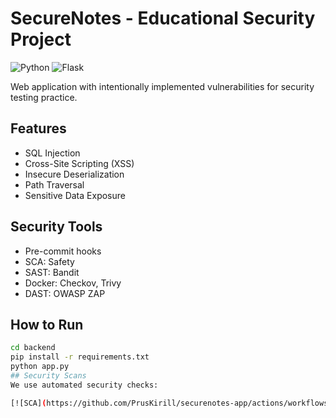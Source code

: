 # SecureNotes - Educational Security Project

![Python](https://img.shields.io/badge/python-3.12-blue)
![Flask](https://img.shields.io/badge/flask-2.3-green)

Web application with intentionally implemented vulnerabilities for security testing practice.

## Features
- SQL Injection
- Cross-Site Scripting (XSS)
- Insecure Deserialization
- Path Traversal
- Sensitive Data Exposure

## Security Tools
- Pre-commit hooks
- SCA: Safety
- SAST: Bandit
- Docker: Checkov, Trivy
- DAST: OWASP ZAP

## How to Run
```bash
cd backend
pip install -r requirements.txt
python app.py
## Security Scans
We use automated security checks:

[![SCA](https://github.com/PrusKirill/securenotes-app/actions/workflows/security-scans.yml/badge.svg)](https://github.com/PrusKirill/securenotes-app/actions)